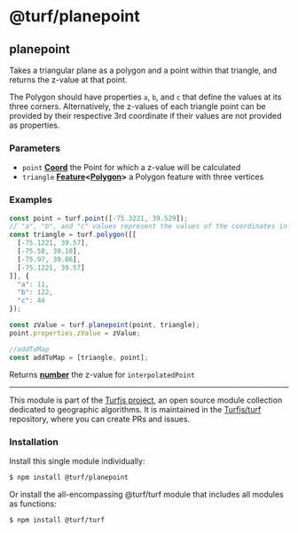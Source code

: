 # @turf/planepoint

<!-- Generated by documentation.js. Update this documentation by updating the source code. -->

## planepoint

Takes a triangular plane as a polygon and a point within that triangle, and
returns the z-value at that point.

The Polygon should have properties `a`, `b`, and `c`
that define the values at its three corners. Alternatively, the z-values
of each triangle point can be provided by their respective 3rd coordinate
if their values are not provided as properties.

### Parameters

*   `point` **[Coord][1]** the Point for which a z-value will be calculated
*   `triangle` **[Feature][2]<[Polygon][3]>** a Polygon feature with three vertices

### Examples

```javascript
const point = turf.point([-75.3221, 39.529]);
// "a", "b", and "c" values represent the values of the coordinates in order.
const triangle = turf.polygon([[
  [-75.1221, 39.57],
  [-75.58, 39.18],
  [-75.97, 39.86],
  [-75.1221, 39.57]
]], {
  "a": 11,
  "b": 122,
  "c": 44
});

const zValue = turf.planepoint(point, triangle);
point.properties.zValue = zValue;

//addToMap
const addToMap = [triangle, point];
```

Returns **[number][4]** the z-value for `interpolatedPoint`

[1]: https://tools.ietf.org/html/rfc7946#section-3.1.1

[2]: https://tools.ietf.org/html/rfc7946#section-3.2

[3]: https://tools.ietf.org/html/rfc7946#section-3.1.6

[4]: https://developer.mozilla.org/docs/Web/JavaScript/Reference/Global_Objects/Number

<!-- This file is automatically generated. Please don't edit it directly. If you find an error, edit the source file of the module in question (likely index.js or index.ts), and re-run "yarn docs" from the root of the turf project. -->

---

This module is part of the [Turfjs project](https://turfjs.org/), an open source module collection dedicated to geographic algorithms. It is maintained in the [Turfjs/turf](https://github.com/Turfjs/turf) repository, where you can create PRs and issues.

### Installation

Install this single module individually:

```sh
$ npm install @turf/planepoint
```

Or install the all-encompassing @turf/turf module that includes all modules as functions:

```sh
$ npm install @turf/turf
```
